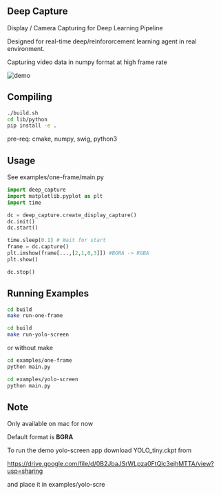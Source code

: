 ## Deep Capture

Display / Camera Capturing for Deep Learning Pipeline

Designed for real-time deep/reinfororcement learning agent in real environment.

Capturing video data in numpy format at high frame rate

![demo](https://raw.githubusercontent.com/zzh8829/deep-capture/master/demo.png)

## Compiling
```bash
./build.sh
cd lib/python
pip install -e .
```
pre-req: cmake, numpy, swig, python3

## Usage
See examples/one-frame/main.py

```python
import deep_capture
import matplotlib.pyplot as plt
import time

dc = deep_capture.create_display_capture()
dc.init()
dc.start()

time.sleep(0.1) # Wait for start
frame = dc.capture()
plt.imshow(frame[...,[2,1,0,3]]) #BGRA -> RGBA
plt.show()

dc.stop()
```

## Running Examples

```bash
cd build
make run-one-frame

cd build
make run-yolo-screen
```

or without make

```bash
cd examples/one-frame
python main.py

cd examples/yolo-screen
python main.py
```

## Note

Only available on mac for now

Default format is **BGRA**

To run the demo yolo-screen app
download YOLO_tiny.ckpt from

https://drive.google.com/file/d/0B2JbaJSrWLpza0FtQlc3ejhMTTA/view?usp=sharing

and place it in examples/yolo-scre